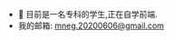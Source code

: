 - 👋 目前是一名专科的学生,正在自学前端.
- 我的邮箱: mneg.20200606@gmail.com
<!---
meng-clb/meng-clb is a ✨ special ✨ repository because its `README.md` (this file) appears on your GitHub profile.
You can click the Preview link to take a look at your changes.
--->
